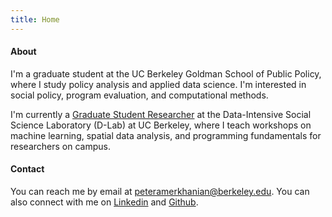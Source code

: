 ```yaml
---
title: Home
---
```


#### About
I'm a graduate student at the UC Berkeley Goldman School of Public Policy, where I study policy analysis and applied data science. I'm interested in social policy, program evaluation, and computational methods.

I'm currently a [Graduate Student Researcher](https://dlab.berkeley.edu/people/peter-amerkhanian) at the Data-Intensive Social Science Laboratory (D-Lab) at UC Berkeley, where I teach workshops on machine learning, spatial data analysis, and programming fundamentals for researchers on campus.

#### Contact
You can reach me by email at [peteramerkhanian@berkeley.edu](mailto:peteramerkhanian@berkeley.edu). You can also connect with me on [Linkedin](https://www.linkedin.com/in/peteramerkhanian/) and [Github](https://github.com/peter-amerkhanian).
